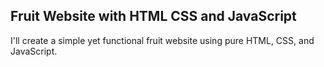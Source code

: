 <h2>Fruit Website with HTML CSS and JavaScript</h2>
<p>I'll create a simple yet functional fruit website using pure HTML, CSS, and JavaScript.</p>

```
